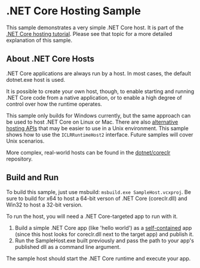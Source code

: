 .NET Core Hosting Sample
==================================

This sample demonstrates a very simple .NET Core host. It is part of the [.NET Core hosting tutorial](https://docs.microsoft.com/en-us/dotnet/articles/core/tutorials/netcore-hosting). Please see that topic for a more detailed explanation of this sample.

About .NET Core Hosts
---------------------

.NET Core applications are always run by a host. In most cases, the default dotnet.exe host is used.

It is possible to create your own host, though, to enable starting and running .NET Core code from a native application, or to enable a high degree of control over how the runtime operates.

This sample only builds for Windows currently, but the same approach can be used to host .NET Core on Linux or Mac. There are also [alternative hosting APIs](https://github.com/dotnet/coreclr/blob/8a05dcd07441b8779ec5b9eff9bdcb90f24fcb8e/src/coreclr/hosts/inc/coreclrhost.h) that may be easier to use in a Unix environment. This sample shows how to use the `ICLRRuntimeHost2` interface. Future samples will cover Unix scenarios.

More complex, real-world hosts can be found in the [dotnet/coreclr](https://github.com/dotnet/coreclr/tree/master/src/coreclr/hosts) repository.

Build and Run
-------------

To build this sample, just use msbuild: `msbuild.exe SampleHost.vcxproj`. Be sure to build for x64 to host a 64-bit verson of .NET Core (coreclr.dll) and Win32 to host a 32-bit version.

To run the host, you will need a .NET Core-targeted app to run with it.

1. Build a simple .NET Core app (like 'hello world') as a [self-contained](https://docs.microsoft.com/en-us/dotnet/articles/core/deploying/#self-contained-deployments-scd) app (since this host looks for coreclr.dll next to the target app) and publish it.
2. Run the SampleHost.exe built previously and pass the path to your app's published dll as a command line argument.

The sample host should start the .NET Core runtime and execute your app.
